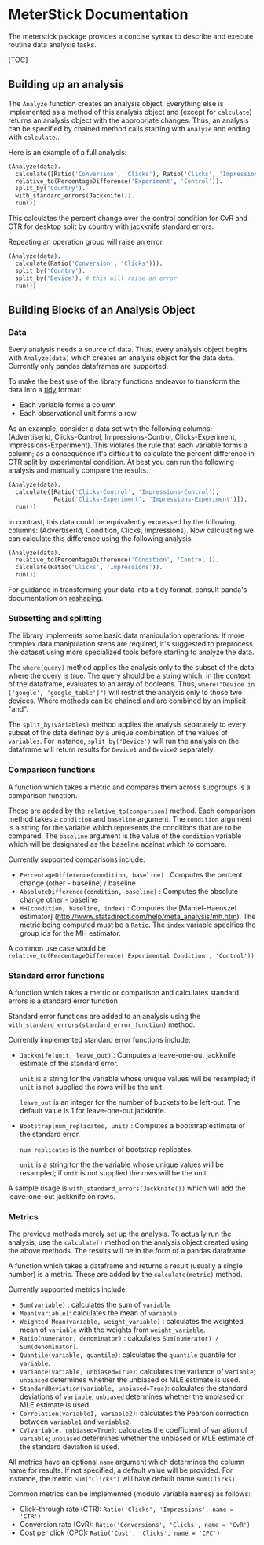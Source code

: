 # MeterStick Documentation

The meterstick package provides a concise syntax to describe and execute
routine data analysis tasks.

[TOC]

## Building up an analysis

The `Analyze` function creates an analysis object. Everything else is
implemented as a method of this analysis object and (except for `calculate`)
returns an analysis object with the appropriate changes. Thus, an analysis can
be specified by chained method calls starting with `Analyze` and ending with
`calculate`..

Here is an example of a full analysis:

```python
(Analyze(data).
  calculate([Ratio('Conversion', 'Clicks'), Ratio('Clicks', 'Impressions')]).
  relative_to(PercentageDifference('Experiment', 'Control')).
  split_by('Country').
  with_standard_errors(Jackknife()).
  run())
```

This calculates the percent change over the control condition for CvR and CTR
for desktop split by country with jackknife standard errors.

Repeating an operation group will raise an error.

```python
(Analyze(data).
  calculate(Ratio('Conversion', 'Clicks'))).
  split_by('Country').
  split_by('Device'). # this will raise an error
  run())
```

## Building Blocks of an Analysis Object

### Data

Every analysis needs a source of data. Thus, every analysis object
begins with `Analyze(data)` which creates an analysis object for the
data `data`. Currently only pandas dataframes are supported.

To make the best use of the library functions endeavor to transform the data
into a [tidy](http://vita.had.co.nz/papers/tidy-data.pdata) format:

+   Each variable forms a column
+   Each observational unit forms a row

As an example, consider a data set with the following columns: (AdvertiserId,
Clicks-Control, Impressions-Control, Clicks-Experiment,
Impressions-Experiment). This violates the rule that each variable forms a
column; as a consequence it's difficult to calculate the percent difference in
CTR split by experimental condition. At best you can run the following analysis
and manually compare the results.

```python
(Analyze(data).
  calculate([Ratio('Clicks-Control', 'Impressions-Control'),
             Ratio('Clicks-Experiment', 'Impressions-Experiment')]).
  run())
```

In contrast, this data could be equivalently expressed by the following columns:
(AdvertiserId, Condition, Clicks, Impressions). Now calculating we can calculate
this difference using the following analysis.

```python
(Analyze(data).
  relative_to(PercentageDifference('Condition', 'Control')).
  calculate(Ratio('Clicks', 'Impressions')).
  run())
```

For guidance in transforming your data into a tidy format, consult panda's
documentation on
[reshaping](http://pandas.pydata.org/pandas-docs/stable/reshaping.html).

### Subsetting and splitting

The library implements some basic data manipulation operations. If
more complex data manipulation steps are required, it's suggested to
preprocess the dataset using more specialized tools before starting to
analyze the data.

The `where(query)` method applies the analysis only to the subset of the data
where the query is true. The query should be a string which, in the context of
the dataframe, evaluates to an array of booleans. Thus, `where("Device in
['google', 'google_table']")` will restrist the analysis only to those two
devices. Where methods can be chained and are combined by an implicit "and".

The `split_by(variables)` method applies the analysis separately to
every subset of the data defined by a unique combination of the values
of `variables`. For instance, `split_by('Device')` will run the
analysis on the dataframe will return results for `Device1` and
`Device2` separately.

### Comparison functions

A function which takes a metric and compares them across subgroups
is a comparison function.

These are added by the `relative_to(comparison)` method. Each
comparison method takes a `condition` and `baseline` argument. The
`condition` argument is a string for the variable which represents the
conditions that are to be compared.  The `baseline` argument is the
value of the `condition` variable which will be designated as the
baseline against which to compare.

Currently supported comparisons include:

+   `PercentageDifference(condition, baseline)` : Computes the percent
    change (other - baseline) / baseline
+   `AbsoluteDifference(condition, baseline)` : Computes the absolute
    change other - baseline
+   `MH(condition, baseline, index)` : Computes the
    [Mantel-Haenszel estimator]
    (http://www.statsdirect.com/help/meta_analysis/mh.htm). The
    metric being computed must be a `Ratio`. The `index` variable
    specifies the group ids for the MH estimator.

A common use case would be
`relative_to(PercentageDifference('Experimental Condition',
'Control'))`

### Standard error functions

A function which takes a metric or comparison and calculates
standard errors is a standard error function

Standard error functions are added to an analysis using the
`with_standard_errors(standard_error_function)` method.

Currently implemented standard error functions include:

+   `Jackknife(unit, leave_out)` : Computes a leave-one-out jackknife
    estimate of the standard error.

    `unit` is a string for the variable whose unique values will be
    resampled; if `unit` is not supplied the rows will be the unit.

    `leave_out` is an integer for the number of buckets to be
    left-out. The default value is 1 for leave-one-out jackknife.

+   `Bootstrap(num_replicates, unit)` : Computes a bootstrap estimate
    of the standard error.

    `num_replicates` is the number of bootstrap replicates.

    `unit` is a string for the the variable whose unique values will
    be resampled; if `unit` is not supplied the rows will be the unit.

A sample usage is `with_standard_errors(Jackknife())` which will add
the leave-one-out jackknife on rows.

### Metrics

The previous methods merely set up the analysis. To actually run the analysis,
use the `calculate()` method on the analysis object created using the above
methods.  The results will be in the form of a pandas dataframe.

A function which takes a dataframe and returns a result (usually a single
number) is a metric.  These are added by the `calculate(metric)`
method.

Currently supported metrics include:

+   `Sum(variable)` : calculates the sum of `variable`
+   `Mean(variable)`: calculates the mean of `variable`
+   `Weighted Mean(variable, weight_variable)` : calculates the
    weighted mean of `variable` with the weights from
    `weight_variable`.
+   `Ratio(numerator, denominator)` : calculates `Sum(numerator) /
    Sum(denominator)`.
+   `Quantile(variable, quantile)`: calculates the `quantile` quantile
    for `variable`.
+   `Variance(variable, unbiased=True)`: calculates the variance of `variable`;
    `unbiased` determines whether the unbiased or MLE estimate is used.
+   `StandardDeviation(variable, unbiased=True)`: calculates the standard
    deviations of `variable`; `unbiased` determines whether the unbiased or MLE
    estimate is used.
+   `Correlation(variable1, variable2)`: calculates the Pearson correction
    between `variable1` and `variable2`.
+   `CV(variable, unbiased=True)`: calculates the coefficient of variation of
    `variable`; `unbiased` determines whether the unbiased or MLE estimate of
    the standard deviation is used.

All metrics have an optional `name` argument which determines the column name
for results. If not specified, a default value will be provided. For instance,
the metric `Sum("Clicks")` will have default name `sum(Clicks)`.

Common metrics can be implemented (modulo variable names) as follows:

+   Click-through rate (CTR): `Ratio('Clicks', 'Impressions', name = 'CTR')`
+   Conversion rate (CvR): `Ratio('Conversions', 'Clicks', name = 'CvR')`
+   Cost per click (CPC): `Ratio('Cost', 'Clicks', name = 'CPC')`
